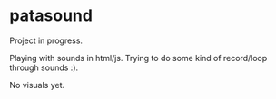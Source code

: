 # patasound

Project in progress.

Playing with sounds in html/js. Trying to do some kind of record/loop through sounds :). 

No visuals yet.
